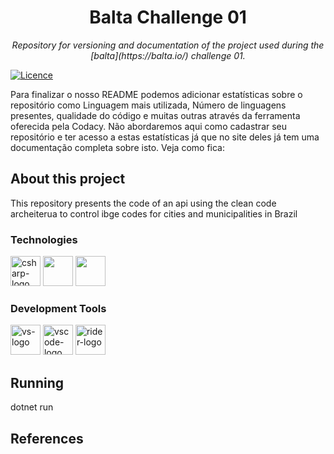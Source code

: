 <h1 align="center">Balta Challenge 01</h1>
<p align="center"><i>Repository for versioning and documentation of the project used during the [balta](https://balta.io/) challenge 01.</i></p>

[![Licence](https://img.shields.io/github/license/Ileriayo/markdown-badges?style=for-the-badge)](./LICENSE)


Para finalizar o nosso README podemos adicionar estatísticas sobre o repositório como Linguagem mais utilizada, Número de linguagens presentes, qualidade do código e muitas outras através da ferramenta oferecida pela Codacy. Não abordaremos aqui como cadastrar seu repositório e ter acesso a estas estatísticas já que no site deles já tem uma documentação completa sobre isto. Veja como fica:


##  About this project

This repository presents the code of an api using the clean code archeiterua to control ibge codes for cities and municipalities in Brazil

### Technologies
<p display="inline-block">
  <img width="48" src="https://www.freeiconspng.com/uploads/c-logo-icon-18.png" alt="csharp-logo"/>  
  <img width="48" src="https://cdn.jsdelivr.net/gh/devicons/devicon/icons/microsoftsqlserver/microsoftsqlserver-plain-wordmark.svg" />
  <img width="48" src="https://cdn.jsdelivr.net/gh/devicons/devicon/icons/docker/docker-original-wordmark.svg" />
</p>
                                                                                                  
### Development Tools

<p display="inline-block">
  <img width="48" src="https://static.wikia.nocookie.net/logopedia/images/e/ec/Microsoft_Visual_Studio_2022.svg" alt="vs-logo"/>
  <img width="48" src="https://upload.wikimedia.org/wikipedia/commons/thumb/9/9a/Visual_Studio_Code_1.35_icon.svg/2048px-Visual_Studio_Code_1.35_icon.svg.png" alt="vscode-logo"/>
  <img width="48" src="https://resources.jetbrains.com/storage/products/rider/img/meta/rider_logo_300x300.png" alt="rider-logo"/>
</p>

## Running
dotnet run

## References

